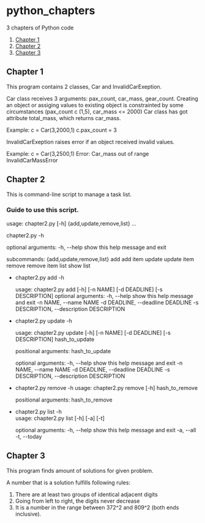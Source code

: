 # python_chapters
3 chapters of Python code

1. [Chapter 1](#chapter-1)
2. [Chapter 2](#chapter-2)
3. [Chapter 3](#chapter-3)

## Chapter 1

This program contains 2 classes, Car and InvalidCarExeption. 

Car class receives 3 arguments: pax_count, car_mass, gear_count.
Creating an object or assiging values to existing object is constrainted by some circumstances (pax_count c (1,5), car_mass <= 2000)
Car class has got attribute total_mass, which returns car_mass. 

Example:
c = Car(3,2000,1)
c.pax_count = 3

InvalidCarExeption raises error if an object received invalid values.

Example:
c = Car(3,2500,1)
Error: Car_mass out of range InvalidCarMassError



## Chapter 2

This is command-line script to manage a task list. 

### Guide to use this script.

usage: chapter2.py [-h] {add,update,remove,list} ...

chapter2.py -h

optional arguments:
  -h, --help            show this help message and exit

subcommands:
  {add,update,remove,list}
    add                 add item
    update              update item
    remove              remove item
    list                show list

- chapter2.py add -h

  usage: chapter2.py add [-h] [-n NAME] [-d DEADLINE] [-s DESCRIPTION]
  optional arguments:
    -h, --help            show this help message and exit
    -n NAME, --name NAME
    -d DEADLINE, --deadline DEADLINE
    -s DESCRIPTION, --description DESCRIPTION

- chapter2.py update -h

  usage: chapter2.py update [-h] [-n NAME] [-d DEADLINE] [-s DESCRIPTION]
                            hash_to_update

  positional arguments:
    hash_to_update

  optional arguments:
    -h, --help            show this help message and exit
    -n NAME, --name NAME
    -d DEADLINE, --deadline DEADLINE
    -s DESCRIPTION, --description DESCRIPTION

- chapter2.py remove -h
  usage: chapter2.py remove [-h] hash_to_remove

  positional arguments:
    hash_to_remove

- chapter2.py list -h  
  usage: chapter2.py list [-h] [-a] [-t]

  optional arguments:
    -h, --help   show this help message and exit
    -a, --all
    -t, --today 


## Chapter 3

This program finds amount of solutions for given problem. 

A number that is a solution fulfills following rules:

1. There are at least two groups of identical adjacent digits
2. Going from left to right, the digits never decrease
3. It is a number in the range between 372^2 and 809^2 (both ends inclusive).

